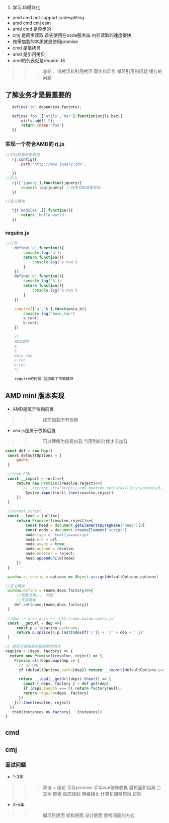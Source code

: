 1. 学习JS模块化
 + amd cmd not support codespliting
 + amd cmd cmj esm
 + amd cmd 是异步的 
 + cmj 是同步读取 首先使用在node服务端 内存读取的速度很快
 + 按需加载的本质就是使用promise
 + cmd 是值拷贝
 + amd 是引用拷贝
 + amd的代表就是require JS

 >>> 总结： 值拷贝和引用拷贝   同步和异步  循环引用的问题   缓存的问题

 ## 了解业务才是最重要的  
 ```js
    define('id',depencies,factory);

    define('foo',['utils','bar'],function(utils,bar){
        utils.add(1,2);
        return {name:'foo'}    
    })
 ```

 ### 实现一个符合AMD的 rj.js
 
 ```js
 //可以配置依赖路径
    rj.config({
        path:'http://www.jquery.cdn',

    })
//引入
    rj(['jquery'],function(jquery){
        console.log(jquery) //这里就能直接拿到
    })

//定义模块

    rj('moduleA',[],function(){
        return 'hello world'
    })


 ```

 ### require.js 

```js
//行为
    define('a',function(){
        console.log('a');
        return function(){
            console.log('a run')
        }
    })
    define('b',function(){
        console.log('b');
        return function(){
            console.log('b run')
        }
    })

    require(['a','b'],function(a,b){
        console.log('main,run')
        a.run()
        b.run()
    })

    /*
    输出顺序
    a 
    b
    main run
    a run
    b run
    */

    require的时候 就加载了依赖模块
```


## AMD mini 版本实现
+ AMD是属于依赖前置  
>>> 提前加载所有依赖

+ sea.js是属于依赖后置
>>> 可以理解为按需加载 当用到的时候才去加载
```js
const def = new Map()
 const defaultOptions = {
     paths:''
 }

 //from CDN      
 const __import = (url)=>{
     return new Promise((resolve,reject)=>{
        //  <script src="https://cdn.bootcdn.net/ajax/libs/systemjs/6.10.2/system.min.js"></script>
         System.import(url).then(resolve,reject)
     })
 }

 //normal script
 const __load = (url)=>{
     return Promise((resolve,reject)=>{
         const head = document.getElementsByTagName('head')[0]
         const node = document.createElement('script')
         node.type = 'text/javascript'
         node.src = url;
         node.async = true;
         node.onload = resolve;
         node.onerror = reject;
         head.appendChild(node)
     })
 }

 window.rj.config = options => Object.assign(defaultOptions,options) 

//定义模块 
 window.define = (name,deps,factory)=>{
     //参数互换。。。 判断
     //先存依赖
    def.set(name,{name,deps,factory})
 }

 //dep -> a => a.js => 'htt://www.baidu.com/a.js'
 const __getUrl = dep =>{
     const p = location.pathname;
     return p.splice(0,p.lastIndexOf('/')) + '/' + dep + '.js' 
 }

// 其实才是触发加载依赖的地方 
require = (deps, factory) => {
  return new Promise((resolve, reject) => {
    Promise.all(deps.map(dep => {
      // 走 CDN
      if (defaultOptions.paths[dep]) return __import(defaultOptions.paths[dep]);

      return __load(__getUrl(dep)).then(() => {
        const { deps, factory } = def.get(dep);
        if (deps.length === 0) return factory(null);
        return require(deps, factory)
      })
    })).then(resolve, reject)
  })
  .then(instances => factory(...instances))
}
```

## cmd

## cmj


### 面试问题
+ 1-3年
>>> 算法 + 理论  手写promise  手写vue依赖收集 最短面积距离 二叉树 链表 动态规划  网络相关 计算机阻塞原理 正则

+ 3-5年
>>> 偏项目层面 架构层面 设计层面 思考问题的方式


